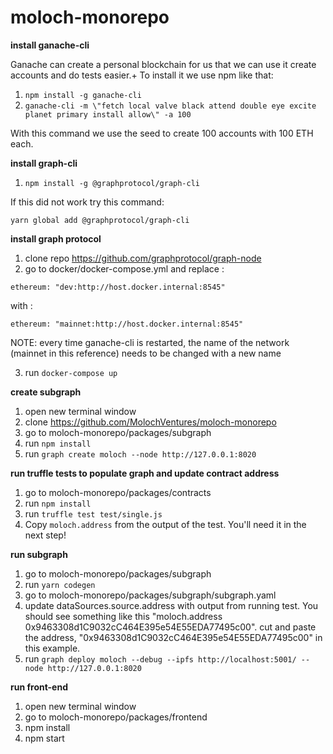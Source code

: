 # moloch-monorepo

**install ganache-cli**
  
  Ganache can create a personal blockchain for us that we can use it create accounts and do tests easier.+
  To install it we use npm like that:
  
1. `npm install -g ganache-cli`
2. `ganache-cli -m \"fetch local valve black attend double eye excite planet primary install allow\" -a 100`
  
  With this command we use the seed to create 100 accounts with 100 ETH each. 

**install graph-cli**
1. `npm install -g @graphprotocol/graph-cli`

If this did not work try this command:

`yarn global add @graphprotocol/graph-cli`

**install graph protocol**
1. clone repo https://github.com/graphprotocol/graph-node
2. go to docker/docker-compose.yml and replace :

`ethereum: "dev:http://host.docker.internal:8545"` 

with :

`ethereum: "mainnet:http://host.docker.internal:8545"` 

NOTE: every time ganache-cli is restarted, the name of the network (mainnet in this reference) needs to be changed with a new name

3. run `docker-compose up`

**create subgraph**
1. open new terminal window
2. clone https://github.com/MolochVentures/moloch-monorepo
3. go to moloch-monorepo/packages/subgraph
4. run `npm install`
5. run `graph create moloch --node http://127.0.0.1:8020`

**run truffle tests to populate graph and update contract address**
1. go to moloch-monorepo/packages/contracts
2. run `npm install`
3. run `truffle test test/single.js`
4. Copy `moloch.address` from the output of the test. You'll need it in the next step!

**run subgraph**
1. go to moloch-monorepo/packages/subgraph
2. run `yarn codegen`
3. go to  moloch-monorepo/packages/subgraph/subgraph.yaml
4. update dataSources.source.address with output from running test. You should see something like this "moloch.address 0x9463308d1C9032cC464E395e54E55EDA77495c00". cut and paste the address, "0x9463308d1C9032cC464E395e54E55EDA77495c00" in this example.
5. run `graph deploy moloch --debug --ipfs http://localhost:5001/ --node http://127.0.0.1:8020`

**run front-end**
1. open new terminal window
2. go to moloch-monorepo/packages/frontend
3. npm install
4. npm start
